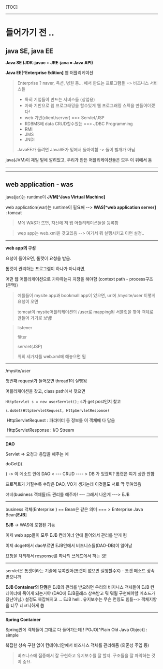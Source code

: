 [TOC]

---

# 들어가기 전 ..

## java SE, java EE

**Java SE (JDK-javac + JRE-java  = Java API)**  

**Java EE[^Enterprise Edition]**  웹 어플리케이션

>  Enterprise ? naver, 옥션, 병원 등... 에서 만드는 프로그램들 => 비즈니스 서비스들 
>
> - 특히 기업들이 만드는 서비스들 (상업용)
> - 자바 기반으로 웹 프로그래밍을 할수있게 웹 프로그래밍 스펙을 만들어야겠다!
> - web 기반(client/server) ==> Servlet/JSP
> - RDBMS에 data CRUD할수있는 ==> JDBC Programming
> - RMI
> - JMS
> - JNDI
>
> JavaEE가 돌려면 JavaSE가 밑에서 돌아야함 -> 둘이 별개가 아님

java(JVM)이 제일 밑에 깔려있고, 우리가 만든 어플리케이션들은 모두 이 위에서 돔

---



---

## web application - was

java(jar)는 runtime이 **JVM[^Java Virtual Machine]**

web application(war)는 runtime이 필요해 --> **WAS[^web application server]** : tomcat

> M에 WAS가 뜨면, 자신에 저 웹 어플리케이션들을 등록함

> wep app는 web.xml을 갖고있음 --> 여기서 뭐 실행시키고 이런 설정..

---

**web app의 구성**

요청이 들어오면, 톰캣이 요청을 받음. 

톰캣이 관리하는 프로그램이 하나가 아니라면,

어떤 웹 어플리케이션으로 가야하는지 지정을 해야함 (context path - process구조(문맥))

> 예를들어 mysite app과 bookmall app이 있으면, url에 /mysite/user 이렇게 요청이 오면
>
> tomcat이 mysite어플리케이션의 /user로 mapping된 서블릿을 찾아 객체로 만들어 거기로 보냄!

> listener
>
> filter
>
> servlet(JSP)
>
> 위의 세가지를 web.xml에 해놓으면 됨

---

/mysite/user

첫번째 request가 들어오면 thread1이 실행됨

어플리케이션을 찾고, class path에서  찾으면

 `HttpServlet s = new userServlet();` s가 get post인지 찾고

`s.doGet(HttpServletRequest, HttpServletResponse)` 

​	 HttpServletRequest : 파라미터 등 정보를 이 객체에 다 담음

​	 HttpServletResponse : I/O Stream

---

**DAO**

Servlet => 요청과 응답을 해주는 애

doGet(){ 

}  -> 이 메소드 안에 DAO < --- CRUD ---- > DB 가 있겠찌? 톰캣은 여기 상관 안함

프로젝트가 커질수록 수많은 DAO, VO가 생기는데 이것들도 서로 막 엮여있음

얘네(business 객체들)도 관리를 해주자!  --- 그래서 나온게 ---> EJB

---

business 객체(Enterprise ) == Bean은 같은 의미  === > Enterprise Java Bean[**EJB**]

**EJB** -> WAS에 포함된 기능

이제 web app들이 모두 EJB 컨테이너 안에 들어와서 관리를 받게 됨

이제 doget에서 dao부르면 EJB안에서 비즈니스들(DAO-DB)이 일어남

요청을 처리해서 response를 하나의 쓰레드에서 하는 것!

---

servlet은 톰캣이라는 기술에 묶여있어(톰캣이 없으면 실행할수X) - 톰캣 메소드 상속받으니까

**EJB Container의 단점**은 EJB의 관리를 받으려면 우리의 비지니스 객체들이 EJB 컨테이너에 묶이게 되는거야 (DAO에 EJB클래스 상속받고 뭐 뭐뭠 구현해야할 메소드가 장난아님.) 설정도 복잡해지고 ... EJB hell.. 유지보수는 무슨 런칭도 힘듦--> 객체지향을 너무 테크닉하게 씀 

---

**Spring Container**

Spring안에 객체들이 그대로 다 들어가는데 ! POJO[^Plain Old Java Object] : simple

복잡한 상속 구현 없이 컨테이너안에서 비즈니스 객체를 관리해줌 (의존성 주입 등)

> 비즈니스에 집중해서 잘 구현하고 유지보수를 잘 할지. 구조들을 잘 파악하는 것이 중요.